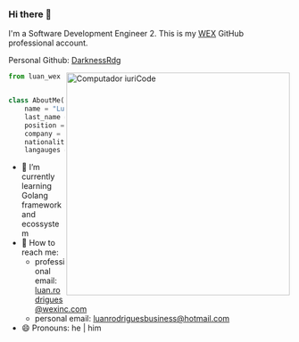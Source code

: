 ### Hi there 👋

I'm a Software Development Engineer 2. This is my [WEX](https://www.wexinc.com/) GitHub professional account.

Personal Github: [DarknessRdg](https://github.com/DarknessRdg)


<img src="https://raw.githubusercontent.com/MicaelliMedeiros/micaellimedeiros/master/image/computer-illustration.png" min-width="400px" max-width="400px" width="400px" align="right" alt="Computador iuriCode">


```py
from luan_wex import Developer


class AboutMe(Developer):
    name = "Luan"
    last_name = "Rodrigues"
    position = "Software Development Engineer 2"
    company = "WEX"
    nationality = "Brazilian"
    langauges = ["Portuguese", "English"]
```

- 🌱 I’m currently learning Golang framework and ecossystem
- 💌 How to reach me: 
  - professional email: luan.rodrigues@wexinc.com
  - personal email: luanrodriguesbusiness@hotmail.com
- 😄 Pronouns: he | him
